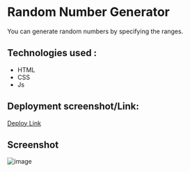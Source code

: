 # Random Number Generator
You can generate random numbers by specifying the ranges.

## Technologies used :
- HTML
- CSS
- Js

## Deployment screenshot/Link:

[Deploy Link](https://iamrahul8.github.io/Random-Number-Generator/)

## Screenshot

![image](https://user-images.githubusercontent.com/72541381/193894121-cff2b190-447e-4610-97b2-8e06dacf3302.png)
